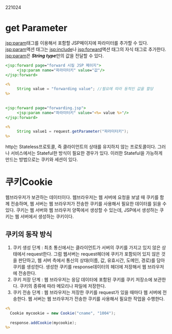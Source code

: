 221024  

# get Parameter  
<jsp:param>태그를 이용해서 포함할 JSP페이지에 파라미터를 추가할 수 있다.  
<jsp:param>액션 태그는 <jsp:include>나 <jsp:forward>액션 태그의 자식 태그로 추가한다.  
<jsp:param>은 ***String type***만의 값을 전달할 수 있다.  

```jsp
<jsp:forward page="forward 시킬 JSP 페이지">                                            
     <jsp:param name="파라미터키" value="값"/>
</jsp:forward>
```
```jsp
<%
     String value = "forwarding value"; //필요에 따라 동적인 값을 할당                
%>
 
 
<jsp:forward page="forwarding.jsp">
     <jsp:param name="파라미터키" value="<%= value %>"/>
</jsp:forward>
```
```jsp
<%
     String value1 = request.getParameter("파라미터키");                                
%>
```

http는 Stateless프로토콜, 즉 클라이언트의 상태를 유지하지 않는 프로토콜이다. 그러나 서비스에서는 Stateful한 방식이 필요한 경우가 있다. 이러한 Stateful을 가능하게 만드는 방법으로는 쿠키와 세션이 있다.  

# 쿠키Cookie  
웹브라우저가 보관하는 데이터이다. 웹브라우저는 웹 서버에 요청을 보낼 때 쿠키를 함께 전송하며, 웹 서버는 웹 브라우저가 전송한 쿠키를 사용해서 필요한 데이터를 읽을 수 있다. 쿠키는 웹 서버와 웹 브라우저 양쪽에서 생성할 수 있는데, JSP에서 생성하는 쿠키는 웹 서버에서 생성하는 쿠키이다.  

## 쿠키의 동작 방식  
1. 쿠키 생성 단계 : 최초 통신에서는 클라이언트가 서버의 쿠키를 가지고 있지 않은 상태에서 request한다. 그럼 웹서버는 request헤더에 쿠키가 포함되어 있지 않은 것을 판단하고, 웹 서버 측에서 통신의 상태(이름, 값, 유효시간, 도메인, 경로)를 담아 쿠키를 생성한다. 생성한 쿠키를 response데이터의 헤더에 저장해서 웹 브라우저에 전송한다.  
2. 쿠키 저장 단계 : 웹 브라우저는 응답 데이터에 포함된 쿠키를 쿠키 저장소에 보관한다. 쿠키의 종류에 따라 메모리나 파일에 저장한다.  
3. 쿠키 전송 단계 : 웹 브라우저는 저장한 쿠키를 request가 있을 때마다 웹 서버에 전송한다. 웹 서버는 웹 브라우저가 전송한 쿠키를 사용해서 필요한 작업을 수행한다.

```jsp
<%
  Cookie mycookie = new Cookie("cname", "1004");
  
  response.addCookie(mycookie);
%>
```

